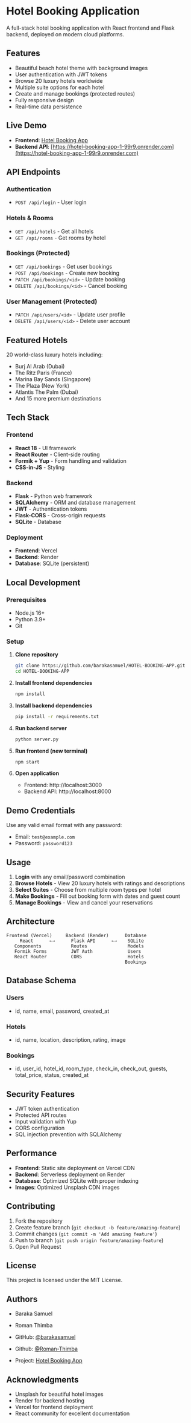 # Hotel Booking Application

A full-stack hotel booking application with React frontend and Flask backend, deployed on modern cloud platforms.

##  Features

-  Beautiful beach hotel theme with background images
-  User authentication with JWT tokens
-  Browse 20 luxury hotels worldwide
-  Multiple suite options for each hotel
-  Create and manage bookings (protected routes)
-  Fully responsive design
-  Real-time data persistence

##  Live Demo

- **Frontend**: [Hotel Booking App](https://your-vercel-url.vercel.app)
- **Backend API**: [https://hotel-booking-app-1-99r9.onrender.com](https://hotel-booking-app-1-99r9.onrender.com)

##  API Endpoints

### Authentication
- `POST /api/login` - User login

### Hotels & Rooms
- `GET /api/hotels` - Get all hotels
- `GET /api/rooms` - Get rooms by hotel

### Bookings (Protected)
- `GET /api/bookings` - Get user bookings
- `POST /api/bookings` - Create new booking
- `PATCH /api/bookings/<id>` - Update booking
- `DELETE /api/bookings/<id>` - Cancel booking

### User Management (Protected)
- `PATCH /api/users/<id>` - Update user profile
- `DELETE /api/users/<id>` - Delete user account

##  Featured Hotels

20 world-class luxury hotels including:
- Burj Al Arab (Dubai)
- The Ritz Paris (France)
- Marina Bay Sands (Singapore)
- The Plaza (New York)
- Atlantis The Palm (Dubai)
- And 15 more premium destinations

##  Tech Stack

### Frontend
- **React 18** - UI framework
- **React Router** - Client-side routing
- **Formik + Yup** - Form handling and validation
- **CSS-in-JS** - Styling

### Backend
- **Flask** - Python web framework
- **SQLAlchemy** - ORM and database management
- **JWT** - Authentication tokens
- **Flask-CORS** - Cross-origin requests
- **SQLite** - Database

### Deployment
- **Frontend**: Vercel
- **Backend**: Render
- **Database**: SQLite (persistent)

##  Local Development

### Prerequisites
- Node.js 16+
- Python 3.9+
- Git

### Setup

1. **Clone repository**
   ```bash
   git clone https://github.com/barakasamuel/HOTEL-BOOKING-APP.git
   cd HOTEL-BOOKING-APP
   ```

2. **Install frontend dependencies**
   ```bash
   npm install
   ```

3. **Install backend dependencies**
   ```bash
   pip install -r requirements.txt
   ```

4. **Run backend server**
   ```bash
   python server.py
   ```

5. **Run frontend (new terminal)**
   ```bash
   npm start
   ```

6. **Open application**
   - Frontend: http://localhost:3000
   - Backend API: http://localhost:8000

##  Demo Credentials

Use any valid email format with any password:
- Email: `test@example.com`
- Password: `password123`

##  Usage

1. **Login** with any email/password combination
2. **Browse Hotels** - View 20 luxury hotels with ratings and descriptions
3. **Select Suites** - Choose from multiple room types per hotel
4. **Make Bookings** - Fill out booking form with dates and guest count
5. **Manage Bookings** - View and cancel your reservations

##  Architecture

```
Frontend (Vercel)     Backend (Render)      Database
     React      ←→      Flask API      ←→    SQLite
   Components           Routes               Models
   Formik Forms         JWT Auth             Users
   React Router         CORS                 Hotels
                                            Bookings
```

##  Database Schema

### Users
- id, name, email, password, created_at

### Hotels
- id, name, location, description, rating, image

### Bookings
- id, user_id, hotel_id, room_type, check_in, check_out, guests, total_price, status, created_at

## Security Features

- JWT token authentication
- Protected API routes
- Input validation with Yup
- CORS configuration
- SQL injection prevention with SQLAlchemy

## Performance

- **Frontend**: Static site deployment on Vercel CDN
- **Backend**: Serverless deployment on Render
- **Database**: Optimized SQLite with proper indexing
- **Images**: Optimized Unsplash CDN images

##  Contributing

1. Fork the repository
2. Create feature branch (`git checkout -b feature/amazing-feature`)
3. Commit changes (`git commit -m 'Add amazing feature'`)
4. Push to branch (`git push origin feature/amazing-feature`)
5. Open Pull Request

##  License

This project is licensed under the MIT License.

##  Authors

 - Baraka Samuel
   
 - Roman Thimba
   
- GitHub: [@barakasamuel](https://github.com/barakasamuel)
- Github: [@Roman-Thimba](https://github.com/Roman-Thimba)
- Project: [Hotel Booking App](https://github.com/barakasamuel/HOTEL-BOOKING-APP)

##  Acknowledgments

- Unsplash for beautiful hotel images
- Render for backend hosting
- Vercel for frontend deployment
- React community for excellent documentation
